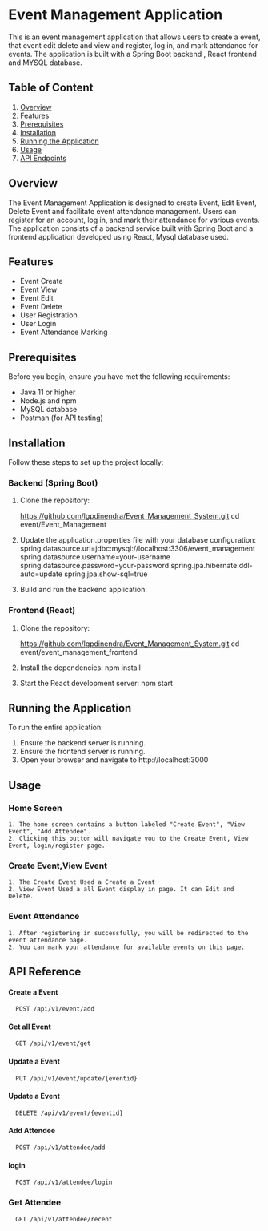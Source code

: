 
# Event Management Application

This is an event management application that allows users to create a event, that event edit delete and view and register, log in, and mark attendance for events. The application is built with a Spring Boot backend , React frontend and MYSQL database.



## Table of Content
1. [Overview](#overview)
2. [Features](#features)
3. [Prerequisites](#prerequisites)
4. [Installation](#installation)
5. [Running the Application](#running-the-application)
6. [Usage](#usage)
7. [API Endpoints](#api-endpoints)
## Overview
The Event Management Application is designed to create Event, Edit Event, Delete Event and facilitate event attendance management. Users can register for an account, log in, and mark their attendance for various events. The application consists of a backend service built with Spring Boot and a frontend application developed using React, Mysql database used.


## Features
- Event Create
- Event View
- Event Edit
- Event Delete 
- User Registration
- User Login
- Event Attendance Marking
## Prerequisites
Before you begin, ensure you have met the following requirements:

- Java 11 or higher
- Node.js and npm 
- MySQL database
- Postman (for API testing)
## Installation
Follow these steps to set up the project locally:

### Backend (Spring Boot)

1. Clone the repository:
   
   https://github.com/lgpdinendra/Event_Management_System.git
   cd event/Event_Management

2. Update the application.properties file with your database configuration:
    spring.datasource.url=jdbc:mysql://localhost:3306/event_management
    spring.datasource.username=your-username
    spring.datasource.password=your-password
    spring.jpa.hibernate.ddl-auto=update
    spring.jpa.show-sql=true

3. Build and run the backend application:

### Frontend (React)

1. Clone the repository:
   
   https://github.com/lgpdinendra/Event_Management_System.git
   cd event/event_management_frontend

2. Install the dependencies:
    npm install
3. Start the React development server:
    npm start

## Running the Application

To run the entire application:

1. Ensure the backend server is running.
2. Ensure the frontend server is running.
3. Open your browser and navigate to http://localhost:3000
## Usage

### Home Screen

    1. The home screen contains a button labeled "Create Event", "View Event", "Add Attendee".
    2. Clicking this button will navigate you to the Create Event, View Event, login/register page.

### Create Event,View Event
    1. The Create Event Used a Create a Event
    2. View Event Used a all Event display in page. It can Edit and Delete.

### Event Attendance
    1. After registering in successfully, you will be redirected to the event attendance page.
    2. You can mark your attendance for available events on this page.
## API Reference

#### Create a Event

```http
  POST /api/v1/event/add
```

#### Get all Event

```http
  GET /api/v1/event/get
```

#### Update a Event

```http
  PUT /api/v1/event/update/{eventid}
```
#### Update a Event

```http
  DELETE /api/v1/event/{eventid}
```

#### Add Attendee

```http
  POST /api/v1/attendee/add
```

#### login

```http
  POST /api/v1/attendee/login
```

### Get Attendee

```http
  GET /api/v1/attendee/recent
```




